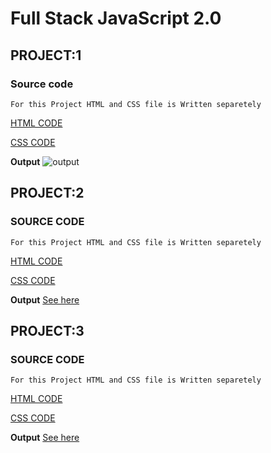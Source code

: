 # Full Stack JavaScript 2.0

## PROJECT:1

### Source code ###

`For this Project HTML and CSS file is Written separetely`

[HTML CODE](/Week%2004%20projects/Project_1/project1ineuron.html)

[CSS CODE](/Week%2004%20projects/Project_1/project1ineuron.css)

**Output**
![output](https://github.com/Abhinandan411/FSJS-2.0/assets/131553633/8ce09135-aa20-4a0e-9508-1115e90faf9a)

## PROJECT:2

### SOURCE CODE ###

`For this Project HTML and CSS file is Written separetely`

[HTML CODE](/Week%2004%20projects/Project_2/ineuron_prj2.html)

[CSS CODE](/Week%2004%20projects/Project_2/ineuron_prj2.css)

**Output**
[See here](/Week%2004%20projects/Project_2/project_2_images/ineuron_project2_sample.jpeg)

## PROJECT:3

### SOURCE CODE ###

`For this Project HTML and CSS file is Written separetely`

[HTML CODE](/Week%2004%20projects/Project_3/ineuron_prj3.html)

[CSS CODE](/Week%2004%20projects/Project_3/ineuron_prj3.css)

**Output**
[See here](/Week%2004%20projects/Project_3/project_3_images/Output.png)


